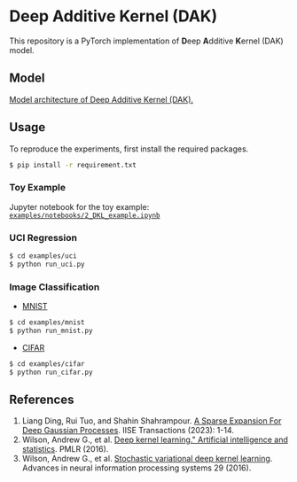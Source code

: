 # Deep Additive Kernel (DAK)
This repository is a PyTorch implementation of **D**eep **A**dditive **K**ernel (DAK) model.

## Model
[Model architecture of Deep Additive Kernel (DAK).](assets/DAK.pdf)


## Usage
To reproduce the experiments, first install the required packages.
```bash
$ pip install -r requirement.txt
```

### Toy Example
Jupyter notebook for the toy example: [`examples/notebooks/2_DKL_example.ipynb`](examples/notebooks/2_DKL_example.ipynb)

### UCI Regression
```bash
$ cd examples/uci
$ python run_uci.py 
```

### Image Classification
- [MNIST](https://yann.lecun.com/exdb/mnist/)
```bash
$ cd examples/mnist
$ python run_mnist.py 
```

- [CIFAR](https://www.cs.toronto.edu/~kriz/cifar.html)
```bash
$ cd examples/cifar
$ python run_cifar.py 
```


## References
1. Liang Ding, Rui Tuo, and Shahin Shahrampour. [A Sparse Expansion For Deep Gaussian Processes](https://www.tandfonline.com/doi/pdf/10.1080/24725854.2023.2210629). IISE Transactions (2023): 1-14.
2. Wilson, Andrew G., et al. [Deep kernel learning." Artificial intelligence and statistics](https://proceedings.mlr.press/v51/wilson16.pdf). PMLR (2016).
3. Wilson, Andrew G., et al. [Stochastic variational deep kernel learning](https://proceedings.neurips.cc/paper_files/paper/2016/file/bcc0d400288793e8bdcd7c19a8ac0c2b-Paper.pdf). Advances in neural information processing systems 29 (2016).